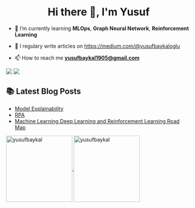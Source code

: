 <h1 align="center">Hi there 👋, I'm Yusuf</h1>

- 🌱 I’m currently learning **MLOps**, **Graph Neural Network**, **Reinforcement Learning**

- 📝 I regulary write articles on https://medium.com/@yusufbaykaloglu

- 📫 How to reach me **yusufbaykal1905@gmail.com**

[![](https://img.shields.io/badge/linkedin-%230077B5.svg?&style=for-the-badge&logo=linkedin&logoColor=white)](https://www.linkedin.com/in/yusufbaykaloglu/)
[![](https://img.shields.io/badge/medium-%231DA1F2.svg?&style=for-the-badge&logo=mediumr&logoColor=white)](https://medium.com/@yusufbaykaloglu)


##  📚 Latest Blog Posts
- [Model Explainability](https://medium.com/@yusufbaykaloglu/model-explainability-model-a%C3%A7%C4%B1klanabilirli%C4%9Fi-8def80bea777)
- [RPA](https://medium.com/@yusufbaykaloglu/sanal-emek%C3%A7i-rpa-robotik-s%C3%BCre%C3%A7-otomasyonu-fabdfb8b2ebf)
- [Machine Learning,Deep Learning and Reinforcement Learning Road Map](https://medium.com/yetkingencler/machine-learning-deep-learning-and-reinforcement-learning-road-map-93e5cb8b8260)

<a href="https://github.com/yusufbaykal">
  <img height="180em" align="center" src="https://github-readme-stats.vercel.app/api?username=yusufbaykal&show_icons=true&locale=en&theme=default &include_all_commits=true&count_private=true" alt="yusufbaykal"/>
   <img height="180em" align="center" src="https://github-readme-stats.vercel.app/api/top-langs?username=yusufbaykal&show_icons=true&locale=en&layout=compact&langs_count=8&theme=default" alt="yusufbaykal"/>

